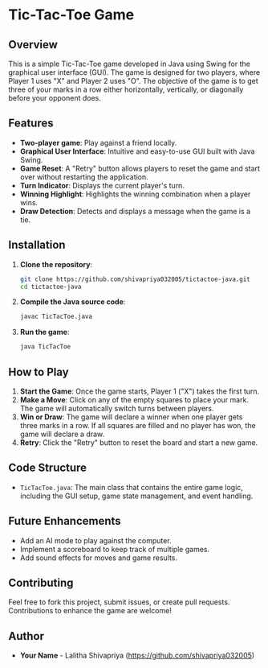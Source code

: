 # Tic-Tac-Toe Game

## Overview

This is a simple Tic-Tac-Toe game developed in Java using Swing for the graphical user interface (GUI). The game is designed for two players, where Player 1 uses "X" and Player 2 uses "O". 
The objective of the game is to get three of your marks in a row either horizontally, vertically, or diagonally before your opponent does.

## Features

- **Two-player game**: Play against a friend locally.
- **Graphical User Interface**: Intuitive and easy-to-use GUI built with Java Swing.
- **Game Reset**: A "Retry" button allows players to reset the game and start over without restarting the application.
- **Turn Indicator**: Displays the current player's turn.
- **Winning Highlight**: Highlights the winning combination when a player wins.
- **Draw Detection**: Detects and displays a message when the game is a tie.

## Installation

1. **Clone the repository**:
   ```bash
   git clone https://github.com/shivapriya032005/tictactoe-java.git
   cd tictactoe-java
   ```

2. **Compile the Java source code**:
   ```bash
   javac TicTacToe.java
   ```

3. **Run the game**:
   ```bash
   java TicTacToe
   ```

## How to Play

1. **Start the Game**: Once the game starts, Player 1 ("X") takes the first turn.
2. **Make a Move**: Click on any of the empty squares to place your mark. The game will automatically switch turns between players.
3. **Win or Draw**: The game will declare a winner when one player gets three marks in a row. If all squares are filled and no player has won, the game will declare a draw.
4. **Retry**: Click the "Retry" button to reset the board and start a new game.

## Code Structure

- `TicTacToe.java`: The main class that contains the entire game logic, including the GUI setup, game state management, and event handling.

## Future Enhancements

- Add an AI mode to play against the computer.
- Implement a scoreboard to keep track of multiple games.
- Add sound effects for moves and game results.

## Contributing

Feel free to fork this project, submit issues, or create pull requests. Contributions to enhance the game are welcome!

## Author

- **Your Name** - Lalitha Shivapriya (https://github.com/shivapriya032005)

